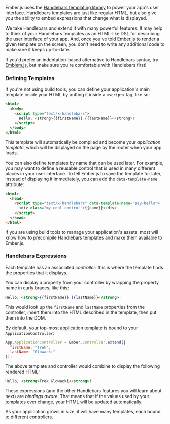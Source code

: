 Ember.js uses the [Handlebars templating library](http://www.handlebarsjs.com)
to power your app's user interface. Handlebars templates are just like
regular HTML, but also give you the ability to embed expressions that
change what is displayed.

We take Handlebars and extend it with many powerful features. It may
help to think of your Handlebars templates as an HTML-like DSL for
describing the user interface of your app. And, once you've told
Ember.js to render a given template on the screen, you don't need to
write any additional code to make sure it keeps up-to-date.

If you'd prefer an indentation-based alternative to Handlebars syntax, 
try [Emblem.js](http://www.emblemjs.com), but make sure you're comfortable
with Handlebars first!

### Defining Templates

If you're not using build tools, you can define your application's main
template inside your HTML by putting it inside a `<script>` tag, like so:

```html
<html>
  <body>
    <script type="text/x-handlebars">
      Hello, <strong>{{firstName}} {{lastName}}</strong>!
    </script>
  </body>
</html>
```

This template will automatically be compiled and become your
_application template_, which will be displayed on the page by the
router when your app loads.

You can also define templates by name that can be used later. For
example, you may want to define a reusable control that is used in many
different places in your user interface. To tell Ember.js to save the
template for later, instead of displaying it immediately, you can add
the `data-template-name` attribute:

```html
<html>
  <head>
    <script type="text/x-handlebars" data-template-name="say-hello">
      <div class="my-cool-control">{{name}}</div>
    </script>
  </head>
</html>
```

If you are using build tools to manage your application's assets, most
will know how to precompile Handlebars templates and make them available
to Ember.js.

### Handlebars Expressions

Each template has an associated _controller_: this is where the template 
finds the properties that it displays.

You can display a property from your controller by wrapping the property
name in curly braces, like this:

```handlebars
Hello, <strong>{{firstName}} {{lastName}}</strong>!
```

This would look up the `firstName` and `lastName` properties from the
controller, insert them into the HTML described in the template, then
put them into the DOM.

By default, your top-most application template is bound to your `ApplicationController`:

```javascript
App.ApplicationController = Ember.Controller.extend({
  firstName: "Trek",
  lastName: "Glowacki"
});
```

The above template and controller would combine to display the following
rendered HTML:

```html
Hello, <strong>Trek Glowacki</strong>!
```

These expressions (and the other Handlebars features you will learn
about next) are _bindings aware_. That means that if the values used
by your templates ever change, your HTML will be updated automatically.

As your application grows in size, it will have many templates, each
bound to different controllers.
